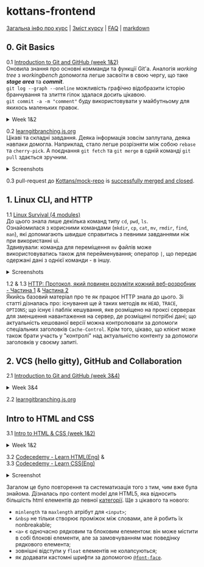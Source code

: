 # kottans-frontend

[Загальна інфо про курс](https://github.com/kottans/frontend/blob/2022_UA/README.md) | [Зміст курсу](https://github.com/kottans/frontend/blob/2022_UA/contents.md) | [FAQ](https://github.com/kottans/frontend/blob/2022_UA/faq.md) | [markdown](https://help.github.com/categories/writing-on-github/)

## 0. Git Basics

0.1 [Introduction to Git and GitHub (week 1&2)](https://www.coursera.org/learn/introduction-git-github)  
Оновила знання про основні комманди та функції Git'а. Аналогія _working tree_ з _workingbench_ допомогла легше засвоїти в свою чергу, що таке **_stage area_** та **_commit_**.  
`git log --graph --oneline` можливість графічно відобразити історію бранчування та злиття гілок здалася досить цікавою.  
`git commit -a -m "comment"` буду використовувати у майбутньому для якихось маленьких правок.

<details><summary>Week 1&2</summary>

![coursera week 1](./task_git_collaboration/git-coursera-w1.PNG)

![coursera week 2](./task_git_collaboration/git-coursera-w2.PNG)

</details>

0.2 [learngitbranching.js.org](https://learngitbranching.js.org/)  
Цікаві та складні завдання. Деяка інформація зовсім заплутала, деяка навпаки домогла. Наприклад, стало легше розрізняти між собою `rebase` та `cherry-pick`. А поєднання `git fetch` та `git merge` в одній команді `git pull` здається зручним.

<details><summary>Screenshots</summary>

![learngitbranching level Introduction Sequence](./task_git_collaboration/git_01.PNG)

![learngitbranching level Push & Pull -- віддалені репозиторії в Git!](./task_git_collaboration/git_02.PNG)

</details>

0.3 pull-request до [Kottans/mock-repo](https://github.com/Kottans/mock-repo) is [successfully merged and closed](https://github.com/kottans/mock-repo/pull/999).

## 1. Linux CLI, and HTTP

1.1 [Linux Survival (4 modules)](https://linuxsurvival.com/linux-tutorial-introduction/)  
До цього знала лише декілька команд типу `cd`, `pwd`, `ls`.  
Ознайомилася з корисними командами (`mkdir`, `cp`, `cat`, `mv`, `rmdir`, `find`, `man`), які допомагають швидше справитись з певними завданнями ніж при використанні ui.  
Здвивували: команда для переміщення `mv` файлів може використовуватись також для перейменування; оператор `|`, що передає одержані дані з однієї команди - в іншу.

<details><summary>Screenshots</summary>
 
![linux quiz 1](./task_linux_cli/linux_01.PNG)

![linux quiz 2](./task_linux_cli/linux_02.PNG)

![linux quiz 3](./task_linux_cli/linux_03.PNG)

![linux quiz 4](./task_linux_cli/linux_04.PNG)

</details>

1.2 & 1.3 [HTTP: Протокол, який повинен розуміти кожний веб-розробник - Частина 1](https://code.tutsplus.com/uk/tutorials/http-the-protocol-every-web-developer-must-know-part-1--net-31177) & [Частина 2](https://code.tutsplus.com/uk/tutorials/http-the-protocol-every-web-developer-must-know-part-2--net-31155)  
Якийсь базовий матеріал про те як працює HTTP знала до цього. Зі статті дізналась про: існування ще й таких методів як `HEAD`, `TRACE`, `OPTIONS`; що існує і паблік кешування, яке розміщено на проксі серверах для зменшення навантаження на сервер, де розміщені потрібні дані; що актуальність кешованої версії можна контролювати за допомоги спеціальних заголовків `Cache-Control`. Крім того, цікаво, що клієнт може також брати участь у "контролі" над актуальністю контенту за допомоги заголовків у своєму запиті.

## 2. VCS (hello gitty), GitHub and Collaboration

2.1 [Introduction to Git and GitHub (week 3&4)](https://www.coursera.org/learn/introduction-git-github)

<details><summary>Week 3&4</summary>

![coursera week 3](./task_git_collaboration/git-coursera-w3.PNG)

</details>

2.2 [learngitbranching.js.org](https://learngitbranching.js.org/)

## Intro to HTML and CSS

3.1 [Intro to HTML & CSS (week 1&2)](https://www.coursera.org/learn/html-css-javascript-for-web-developers)

<details><summary>Week 1&2</summary>

![coursera week 1](./task_html_css_intro/coursera-htmlcss01.PNG)

![coursera week 2](./task_html_css_intro/coursera-htmlcss02.PNG)

</details>

3.2 [Codecedemy - Learn HTML(Eng)](https://www.codecademy.com/learn/learn-html) &  
3.3 [Codecedemy - Learn CSS(Eng)](https://www.codecademy.com/learn/learn-css)

<details><summary>Screenshot</summary>

![HTML & CSS codecademy](./task_html_css_intro/codecadamy.png)

</details>

Загалом це було повторення та систематизація того з тим, чим вже була знайома. Дізналась про content model для HTML5, яка відносить більшість html елементів до певної [категорії](https://html.spec.whatwg.org/#content-models). Ще з цікавого та нового:

- `minlength` та `maxlength` атрібут для `<input>`;
- `&nbsp` не тільки створює проміжок між словами, але й робить їх nonbreakable;
- `<a>` є одночасно рядковим та блоковим елементом: він може містити в собі блокові елементи, але за замовчуванням має поведінку рядкового елемента;
- зовнішні відступи у `float` елементів не колапсуються;
- як додавати кастомні шрифти за допомогою [`@font-face`](https://css-tricks.com/snippets/css/using-font-face-in-css/).

<!-- <details><summary>WIP</summary>

</details> -->
